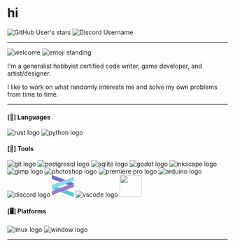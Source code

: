 # hi

![GitHub User's stars](https://img.shields.io/github/stars/Multirious?style=for-the-badge&logo=github)
![Discord Username](https://img.shields.io/badge/Username-multirious-7289da?style=for-the-badge&logo=discord&logoColor=white)

---

<img src="https://i.pinimg.com/originals/be/b5/41/beb541eeb1ee06ba00ef55d5baa60773.gif" alt="welcome" width=20% /> <img src="https://github.com/Multirious/Multirious/assets/77918086/626e2dcd-6f3a-4b14-afee-151a70d61fe9)" alt="emoji standing" width=20% />

I'm a generalist hobbyist certified code writer, game developer, and artist/designer.

I like to work on what randomly interests me and solve my own problems from time to time.

---

#### [📝] Languages

<img src="https://cdn.jsdelivr.net/gh/devicons/devicon/icons/rust/rust-plain.svg" alt="rust logo" width=50 height=50 /> <img src="https://cdn.jsdelivr.net/gh/devicons/devicon/icons/python/python-original.svg" alt="python logo" width=50 height=50 />

#### [🧰] Tools
<img src="https://cdn.jsdelivr.net/gh/devicons/devicon/icons/git/git-original.svg" alt="git logo" width=50 height=50 /> <img src="https://cdn.jsdelivr.net/gh/devicons/devicon/icons/postgresql/postgresql-plain.svg" alt="postgresql logo" width=50 height=50 />
<img src="https://cdn.jsdelivr.net/gh/devicons/devicon/icons/sqlite/sqlite-original.svg" alt="sqlite logo" width=50 height=50 />
<img src="https://cdn.jsdelivr.net/gh/devicons/devicon/icons/godot/godot-original.svg" alt="godot logo" width=50 height=50 />
<img src="https://cdn.jsdelivr.net/gh/devicons/devicon/icons/inkscape/inkscape-original.svg" alt="inkscape logo" width=50 height=50 />
<img src="https://cdn.jsdelivr.net/gh/devicons/devicon/icons/gimp/gimp-original.svg" alt="gimp logo" width=50 height=50 />
<img src="https://cdn.jsdelivr.net/gh/devicons/devicon/icons/photoshop/photoshop-plain.svg" alt="photoshop logo" width=50 height=50 />
<img src="https://cdn.jsdelivr.net/gh/devicons/devicon/icons/premierepro/premierepro-plain.svg" alt="premiere pro logo" width=50 height=50 />
<img src="https://cdn.jsdelivr.net/gh/devicons/devicon/icons/arduino/arduino-original.svg" alt="arduino logo" width=50 height=50 />
<img src="https://cdn.worldvectorlogo.com/logos/discord-6.svg" alt="discord logo" width=50 height=50 />
<img src="https://github.com/helix-editor/helix/blob/master/logo.svg" alt="helix editor logo" width=50 height=50 />
<img src="https://cdn.jsdelivr.net/gh/devicons/devicon/icons/vscode/vscode-original.svg" alt="vscode logo" width=50 height=50 />
<img src="https://cdn.jsdelivr.net/gh/devicons/devicon/icons/vim/vim-original.svg" width=50 height=50 />

#### [🖥️] Platforms

<img src="https://cdn.jsdelivr.net/gh/devicons/devicon/icons/linux/linux-original.svg" alt="linux logo" width=50 height=50 /> <img src="https://cdn.jsdelivr.net/gh/devicons/devicon/icons/windows8/windows8-original.svg" alt="window logo" width=50 height=50 />

---
